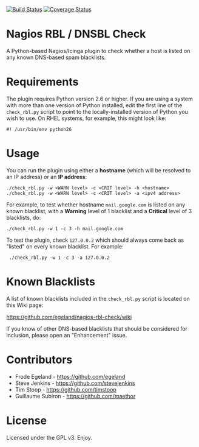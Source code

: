 [![Build Status](https://travis-ci.org/egeland/nagios-rbl-check.svg?branch=master)](https://travis-ci.org/egeland/nagios-rbl-check)
[![Coverage Status](https://coveralls.io/repos/github/egeland/nagios-rbl-check/badge.svg?branch=master)](https://coveralls.io/github/egeland/nagios-rbl-check?branch=master)

# Nagios RBL / DNSBL Check
A Python-based Nagios/Icinga plugin to check whether a host is listed on any known DNS-based spam blacklists.

# Requirements
The plugin requires Python version 2.6 or higher. If you are using a system with more than one version of Python installed, edit the first line of the `check_rbl.py` script to point to the locally-installed version of Python you wish to use. On RHEL systems, for example, this might look like:

    #! /usr/bin/env python26

# Usage
You can run the plugin using either a **hostname** (which will be resolved to an IP address) or an **IP address**:

    ./check_rbl.py -w <WARN level> -c <CRIT level> -h <hostname>
    ./check_rbl.py -w <WARN level> -c <CRIT level> -a <ipv4 address>

For example, to test whether hostname `mail.google.com` is listed on any known blacklist, with a **Warning** level of 1 blacklist and a **Critical** level of 3 blacklists, do:

    ./check_rbl.py -w 1 -c 3 -h mail.google.com

To test the plugin, check `127.0.0.2` which should always come back as "listed" on every known blacklist. For example:

     ./check_rbl.py -w 1 -c 3 -a 127.0.0.2

# Known Blacklists
A list of known blacklists included in the `check_rbl.py` script is located on this Wiki page:

https://github.com/egeland/nagios-rbl-check/wiki

If you know of other DNS-based blacklists that should be considered for inclusion, please open an "Enhancement" issue.

# Contributors
* Frode Egeland - https://github.com/egeland
* Steve Jenkins - https://github.com/stevejenkins
* Tim Stoop - https://github.com/timstoop
* Guillaume Subiron - https://github.com/maethor

# License
Licensed under the GPL v3. Enjoy.
